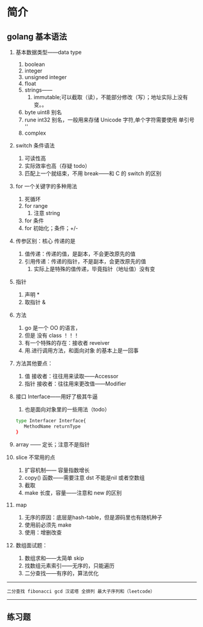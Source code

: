 # 简介

## golang 基本语法

1. 基本数据类型——data type
   1. boolean
   2. integer
   3. unsigned integer
   4. float
   5. strings——
      1. immutable;可以截取（读），不能部分修改（写）；地址实际上没有变。。
   6. byte uint8 别名
   7. rune int32 别名，一般用来存储 Unicode 字符,单个字符需要使用 单引号 ''
   8. complex
2. switch 条件语法
   1. 可读性高
   2. 实际效率也高（存疑 todo）
   3. 匹配上一个就结束，不用 break——和 C 的 switch 的区别
3. for 一个关键字的多种用法
   1. 死循环
   2. for range
      1. 注意 string
   3. for 条件
   4. for 初始化；条件；+/-
4. 传参区别：核心 传递的是
   1. 值传递：传递的值，是副本，不会更改原先的值
   2. 引用传递：传递的指针，不是副本，会更改原先的值
      1. 实际上是特殊的值传递，毕竟指针（地址值）没有变
5. 指针
   1. 声明 *
   2. 取指针 &
6. 方法
   1. go 是一个 OO 的语言，
   2. 但是 没有 class ！！！
   3. 有一个特殊的存在：接收者 reveiver
   4. 用.进行调用方法，和面向对象 的基本上是一回事
7. 方法其他要点：
   1. 值 接收者：往往用来读取——Accessor
   2. 指针 接收者：往往用来更改值——Modifier
8. 接口 Interface——用好了极其牛逼
   1. 也是面向对象里的一些用法（todo）

   ```sh
   type Interfacer Interface{
      MethodName returnType
   }
   ```

9. array —— 定长；注意不是指针
10. slice 不常用的点
    1. 扩容机制—— 容量指数增长
    2. copy() 函数——需要注意 dst 不能是nil 或者空数组
    3. 截取
    4. make 长度，容量——注意和 new 的区别
11. map
    1. 无序的原因：底层是hash-table，但是源码里也有随机种子
    2. 使用前必须先 make
    3. 使用：增删改查

11. 数组面试题：
    1. 数组求和——太简单 skip
    2. 找数组元素索引——无序的，只能遍历
    3. 二分查找——有序的，算法优化

---

    二分查找 fibonacci gcd 汉诺塔 全排列 最大子序列和（leetcode）

---

## 练习题
